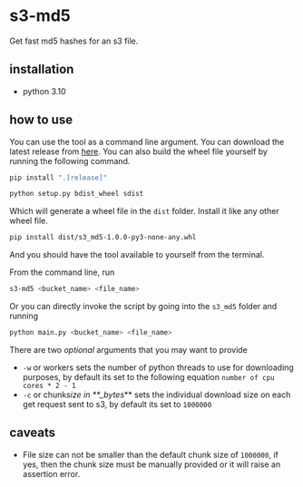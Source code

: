# s3-md5

Get fast md5 hashes for an s3 file.

## installation

-   python 3.10

## how to use

You can use the tool as a command line argument. You can download the latest release from [here](https://github.com/sakibstark11/s3-md5-python/releases). You can also build the wheel file yourself by running the following command.

```sh
pip install ".[release]"
```

```sh
python setup.py bdist_wheel sdist
```

Which will generate a wheel file in the `dist` folder. Install it like any other wheel file.

```sh
pip install dist/s3_md5-1.0.0-py3-none-any.whl
```

And you should have the tool available to yourself from the terminal.

From the command line, run

```sh
s3-md5 <bucket_name> <file_name>
```

Or you can directly invoke the script by going into the `s3_md5` folder and running

```sh
python main.py <bucket_name> <file_name>
```

There are two _optional_ arguments that you may want to provide

-   `-w` or workers sets the number of python threads to use for downloading purposes, by default its set to the following equation `number of cpu cores * 2 - 1`
-   `-c` or chunk*size in \*\*\_bytes*\*\* sets the individual download size on each get request sent to s3, by default its set to `1000000`

## caveats

-   File size can not be smaller than the default chunk size of `1000000`, if yes, then the chunk size must be manually provided or it will raise an assertion error.
